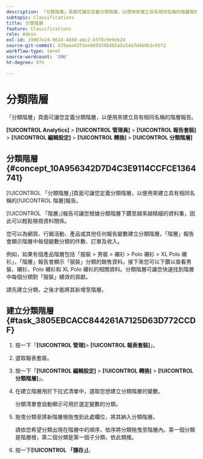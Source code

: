```yaml
---
description: 「分類階層」頁面可讓您定義分類階層，以便用來建立具有相同名稱的階層報告。
subtopic: Classifications
title: 分類階層
feature: Classifications
role: Admin
exl-id: 19907e24-9624-4d30-a6c2-b5f8c9e9eb24
source-git-commit: 429aaa43fdae669350bdb5a5a54a7d4b9b1c65f2
workflow-type: tm+mt
source-wordcount: '306'
ht-degree: 97%

---
```


# 分類階層

「分類階層」頁面可讓您定義分類階層，以便用來建立具有相同名稱的階層報告。

**[!UICONTROL Analytics]** > **[!UICONTROL 管理員]** > **[!UICONTROL 報告套裝]** > **[!UICONTROL 編輯設定]** > **[!UICONTROL 轉換]** > **[!UICONTROL 分類階層]**

## 分類階層 {#concept_10A956342D7D4C3E9114CCFCE1364741}

[!UICONTROL 「分類階層」]頁面可讓您定義分類階層，以便用來建立具有相同名稱的[!UICONTROL 階層]報告。

[!UICONTROL 「階層」]報告可讓您根據分類階層下鑽至越來越精細的資料集，因此可以輕鬆檢視資料關係。

您可以為網頁、行銷活動、產品或其他任何報告變數建立分類階層。「階層」報告會顯示階層中每個變數分類的件數、訂單及收入。

例如，如果有個產品階層包括「服裝 > 男裝 > 襯衫 > Polo 襯衫 > XL Polo 襯衫」，「階層」報告會顯示「服裝」分類的銷售資料。接下來您可以下鑽以查看男裝、襯衫、Polo 襯衫和 XL Polo 襯衫的相關資料。分類階層可讓您快速找到階層中每個分類對「服裝」績效的貢獻。

請先建立分類，之後才能將其新增至階層。

## 建立分類階層 {#task_3805EBCACC844261A7125D63D772CCDF}

1. 按一下「**[!UICONTROL 管理]**> **[!UICONTROL 報表套裝]**」。
1. 選取報表套裝。
1. 按一下「**[!UICONTROL 編輯設定]** > **[!UICONTROL 轉換]** > **[!UICONTROL 分類階層]**」。
1. 在&#x200B;**&#x200B;**&#x200B;建立階層用於下拉式清單中，選取您想建立分類階層的變數。

   分類清單會自動顯示可用於選定變數的分類。
1. 拖曳分類至&#x200B;**&#x200B;**&#x200B;將新階層根拖曳到此處欄位，將其納入分類階層。

   請依您希望分類出現在階層中的順序，依序將分類拖曳至階層內。第一個分類是階層根，第二個分類是第一個子分類，依此類推。
1. 按一下&#x200B;**[!UICONTROL 「儲存」]**。
